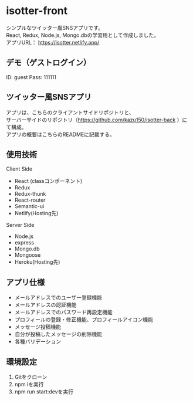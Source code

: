 # isotter-front
シンプルなツイッター風SNSアプリです。  
React, Redux, Node.js, Mongo.dbの学習用として作成しました。  
アプリURL： https://isotter.netlify.app/

## デモ（ゲストログイン）
ID: guest
Pass: 111111

## ツイッター風SNSアプリ
アプリは、こちらのクライアントサイドリポジトリと、  
サーバーサイドのリポジトリ（https://github.com/kazu150/isotter-back ）にて構成。  
アプリの概要はこちらのREADMEに記載する。

## 使用技術
Client Side
- React (classコンポーネント)
- Redux
- Redux-thunk
- React-router
- Semantic-ui
- Netlify(Hosting先)

Server Side
- Node.js
- express
- Mongo.db
- Mongoose
- Heroku(Hosting先)

## アプリ仕様
- メールアドレスでのユーザー登録機能
- メールアドレスの認証機能
- メールアドレスでのパスワード再設定機能
- プロフィールの登録・修正機能、プロフィールアイコン機能
- メッセージ投稿機能
- 自分が投稿したメッセージの削除機能
- 各種バリデーション

## 環境設定
1. Gitをクローン
2. npm iを実行
3. npm run start:devを実行
